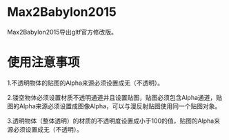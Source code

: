 # Max2Babylon2015
Max2Babylon2015导出gltf官方修改版。
# 使用注意事项
1.不透明物体的贴图的Alpha来源必须设置成无（不透明）。


2.镂空物体必须设置材质不透明通道并且设置贴图，贴图必须包含Alpha通道，贴图的Alpha来源必须设置成图像Alpha，可以与漫反射贴图使用同一个贴图对象。


3.透明物体（整体透明）的材质的不透明度设置成小于100的值，贴图的Alpha来源必须设置成无（不透明）。
